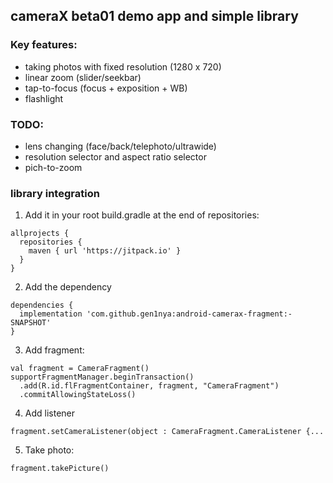 
## cameraX beta01 demo app and simple library

### Key features:
- taking photos with fixed resolution (1280 x 720)
- linear zoom (slider/seekbar)
- tap-to-focus (focus + exposition + WB)
- flashlight

### TODO:
- lens changing (face/back/telephoto/ultrawide)
- resolution selector and aspect ratio selector
- pich-to-zoom

### library integration

1. Add it in your root build.gradle at the end of repositories:

```
allprojects {
  repositories {
    maven { url 'https://jitpack.io' }
  }
}
```

2. Add the dependency
```
dependencies {
  implementation 'com.github.gen1nya:android-camerax-fragment:-SNAPSHOT'
}
  ```

3. Add fragment:

```
val fragment = CameraFragment()
supportFragmentManager.beginTransaction()
  .add(R.id.flFragmentContainer, fragment, "CameraFragment")
  .commitAllowingStateLoss()
```

4. Add listener 

`fragment.setCameraListener(object : CameraFragment.CameraListener {... `

5. Take photo:

`fragment.takePicture()`
